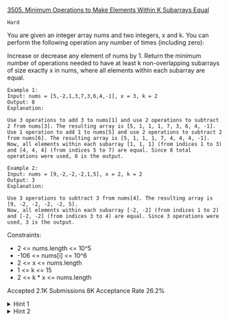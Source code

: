 [3505. Minimum Operations to Make Elements Within K Subarrays Equal](https://leetcode.com/problems/minimum-operations-to-make-elements-within-k-subarrays-equal/)

`Hard`

You are given an integer array nums and two integers, x and k. You can perform the following operation any number of times (including zero):

Increase or decrease any element of nums by 1.
Return the minimum number of operations needed to have at least k non-overlapping subarrays of size exactly x in nums, where all elements within each subarray are equal.

```
Example 1:
Input: nums = [5,-2,1,3,7,3,6,4,-1], x = 3, k = 2
Output: 8
Explanation:

Use 3 operations to add 3 to nums[1] and use 2 operations to subtract 2 from nums[3]. The resulting array is [5, 1, 1, 1, 7, 3, 6, 4, -1].
Use 1 operation to add 1 to nums[5] and use 2 operations to subtract 2 from nums[6]. The resulting array is [5, 1, 1, 1, 7, 4, 4, 4, -1].
Now, all elements within each subarray [1, 1, 1] (from indices 1 to 3) and [4, 4, 4] (from indices 5 to 7) are equal. Since 8 total operations were used, 8 is the output.

Example 2:
Input: nums = [9,-2,-2,-2,1,5], x = 2, k = 2
Output: 3
Explanation:

Use 3 operations to subtract 3 from nums[4]. The resulting array is [9, -2, -2, -2, -2, 5].
Now, all elements within each subarray [-2, -2] (from indices 1 to 2) and [-2, -2] (from indices 3 to 4) are equal. Since 3 operations were used, 3 is the output.
```

Constraints:

- 2 <= nums.length <= 10^5
- -106 <= nums[i] <= 10^6
- 2 <= x <= nums.length
- 1 <= k <= 15
- 2 <= k * x <= nums.length

Accepted
2.1K
Submissions
8K
Acceptance Rate
26.2%

<details>
<summary>Hint 1</summary>

Making every element of an x-sized window equal to its median is optimal.

</details>
<details>
<summary>Hint 2</summary>

Precalculate this for each window.

</details>